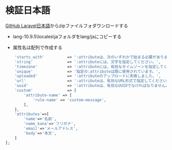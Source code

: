# 検証日本語

[GitHub Laravel日本語](https://github.com/Laravel-Lang/lang/tree/10.9.5)からzipファイルフォダウンロードする

- lang-10.9.5\locales\jaフォルダをlang/jaにコピーする

- 属性名は配列で作成する

```php
    'starts_with'          => ':attributeは、次のいずれかで始まる必要があります。:values',
    'string'               => ':attributeには、文字を指定してください。',
    'timezone'             => ':attributeには、有効なタイムゾーンを指定してください。',
    'unique'               => '指定の:attributeは既に使用されています。',
    'uploaded'             => ':attributeのアップロードに失敗しました。',
    'url'                  => ':attributeは、有効なURL形式で指定してください。',
    'uuid'                 => ':attributeは、有効なUUIDでなければなりません。',
    'custom'               => [
        'attribute-name' => [
            'rule-name' => 'custom-message',
        ],
    ],
    'attributes'=>[
        'name'=>'名前',
        'name_kana'=>'フリガナ',
        'email'=>'メールアドレス',
        'body'=>'本文',
    ]
];
```

